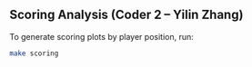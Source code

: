 




## Scoring Analysis (Coder 2 – Yilin Zhang)

To generate scoring plots by player position, run:

```bash
make scoring
